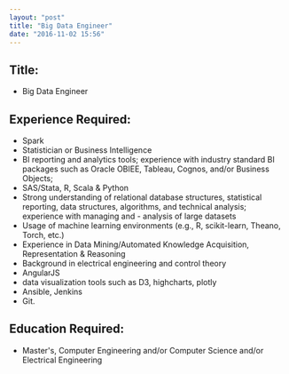 ```yaml
---
layout: "post"
title: "Big Data Engineer"
date: "2016-11-02 15:56"
---
```



## Title:		

- Big Data Engineer

## Experience Required:
- Spark
- Statistician or Business Intelligence
- BI reporting and analytics tools; experience with industry standard BI packages such as Oracle OBIEE, Tableau, Cognos, and/or Business Objects;
- SAS/Stata, R, Scala & Python
- Strong understanding of relational database structures, statistical reporting, data structures, algorithms, and technical analysis; experience with managing and - analysis of large datasets
- Usage of machine learning environments (e.g., R, scikit-learn, Theano, Torch, etc.)
- Experience in Data Mining/Automated Knowledge Acquisition, Representation & Reasoning
- Background in electrical engineering and control theory
- AngularJS
- data visualization tools such as D3, highcharts, plotly
- Ansible, Jenkins
- Git.

## Education Required:

- Master's, Computer Engineering and/or Computer Science and/or Electrical Engineering
